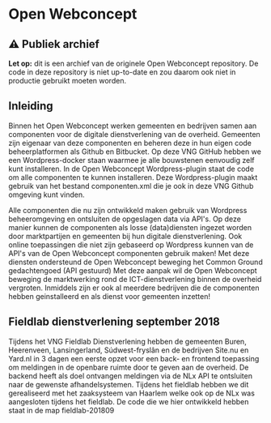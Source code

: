 # Open Webconcept

## ⚠️  Publiek archief
**Let op:** dit is een archief van de originele Open Webconcept repository. De code in deze repository is niet up-to-date en zou daarom ook niet in productie gebruikt moeten worden.

## Inleiding
Binnen het Open Webconcept werken gemeenten en bedrijven samen aan componenten voor de digitale dienstverlening van de overheid.
Gemeenten zijn eigenaar van deze componenten en beheren deze in hun eigen code beheerplatformen als Github en Bitbucket.
Op deze VNG GitHub hebben we een Wordpress-docker staan waarmee je alle bouwstenen eenvoudig zelf kunt installeren.
In de Open Webconcept Wordpress-plugin staat de code om alle componenten te kunnen installeren. Deze Wordpress-plugin maakt gebruik van het bestand componenten.xml die je ook in deze VNG Github omgeving kunt vinden. 

Alle componenten die nu zijn ontwikkeld maken gebruik van Wordpress beheeromgeving en ontsluiten de opgeslagen data via API's. Op deze manier kunnen de componenten als losse (data)diensten ingezet worden door marktpartijen en gemeenten bij hun digitale dienstverlening.
Ook online toepassingen die niet zijn gebaseerd op Wordpress kunnen van de API's van de Open Webconcept componenten gebruik maken!
Met deze diensten ondersteund de Open Webconcept beweging het Common Ground gedachtengoed (API gestuurd)
Met deze aanpak wil de Open Webconcept beweging de marktwerking rond de ICT-dienstverlening binnen de overheid vergroten. Inmiddels zijn er ook al meerdere bedrijven die de componenten hebben geinstalleerd en als dienst voor gemeenten inzetten!


## Fieldlab dienstverlening september 2018
Tijdens het VNG Fieldlab Dienstverlening hebben de gemeenten Buren, Heerenveen, Lansingerland, Súdwest-fryslân en de bedrijven Site.nu en Yard.nl in 3 dagen een eerste opzet voor een back- en frontend toepassing om meldingen in de openbare ruimte door te geven aan de overheid. De backend heeft als doel ontvangen meldingen via de NLx API te ontsluiten naar de gewenste afhandelsystemen. Tijdens het fieldlab hebben we dit gerealiseerd met het zaaksysteem van Haarlem welke ook op de NLx was aangesloten tijdens het fieldlab.
De code die we hier ontwikkeld hebben staat in de map fieldlab-201809

 
